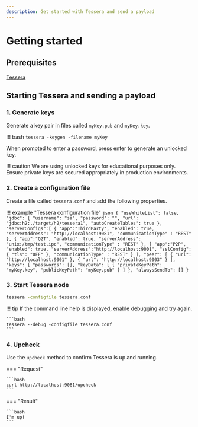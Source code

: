 ```yaml
---
description: Get started with Tessera and send a payload
---
```


# Getting started

## Prerequisites

[Tessera](DistributionJar.md)

## Starting Tessera and sending a payload

### 1. Generate keys

Generate a key pair in files called `myKey.pub` and `myKey.key`.

!!! bash
    ```
    tessera -keygen -filename myKey
    ```

When prompted to enter a password, press enter to generate an unlocked key.

!!! caution
    We are using unlocked keys for educational purposes only. Ensure private keys are secured appropriately
    in production environments.

### 2. Create a configuration file

Create a file called `tessera.conf` and add the following properties.

!!! example "Tessera configuration file"
    ```json
    {
       "useWhiteList": false,
       "jdbc": {
           "username": "sa",
           "password": "",
           "url": "jdbc:h2:./target/h2/tessera1",
           "autoCreateTables": true
       },
       "serverConfigs":[
           {
               "app":"ThirdParty",
               "enabled": true,
               "serverAddress": "http://localhost:9081",
               "communicationType" : "REST"
           },
           {
               "app":"Q2T",
               "enabled": true,
               "serverAddress": "unix:/tmp/test.ipc",
               "communicationType" : "REST"
           },
           {
               "app":"P2P",
               "enabled": true,
               "serverAddress":"http://localhost:9001",
               "sslConfig": {
                   "tls": "OFF"
               },
               "communicationType" : "REST"
           }
       ],
       "peer": [
           {
               "url": "http://localhost:9001"
           },
           {
               "url": "http://localhost:9003"
           }
       ],
        "keys": {
            "passwords": [],
            "keyData": [
                {
                    "privateKeyPath": "myKey.key",
                    "publicKeyPath": "myKey.pub"
                }
            ]
       },
       "alwaysSendTo": []
    }
    ```

### 3. Start Tessera node

```bash
tessera -configfile tessera.conf
```

!!! tip
    If the command line help is displayed, enable debugging and try again.

    ```bash
    tessera --debug -configfile tessera.conf
    ```

### 4. Upcheck

Use the `upcheck` method to confirm Tessera is up and running.

=== "Request"

    ```bash
    curl http://localhost:9081/upcheck
    ```

=== "Result"

    ```bash
    I'm up!
    ```
